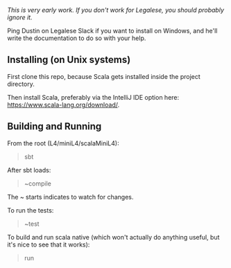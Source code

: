 *This is very early work. If you don't work for Legalese, you should probably ignore it.*

Ping Dustin on Legalese Slack if you want to install on Windows, and he'll write the documentation to do so with your help.

## Installing (on Unix systems)

First clone this repo, because Scala gets installed inside the project directory. 

Then install Scala, preferably via the IntelliJ IDE option here: https://www.scala-lang.org/download/. 

## Building and Running

From the root (L4/miniL4/scalaMiniL4):
> sbt

After sbt loads:
> ~compile

The ~ starts indicates to watch for changes.

To run the tests:
> ~test

To build and run scala native (which won't actually do anything useful, but it's nice to see that it works):

> run

